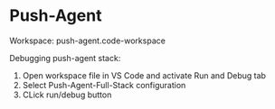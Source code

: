 # Push-Agent

Workspace: push-agent.code-workspace

Debugging push-agent stack:
  1. Open workspace file in VS Code and activate Run and Debug tab
  2. Select Push-Agent-Full-Stack configuration
  3. CLick run/debug button



 
